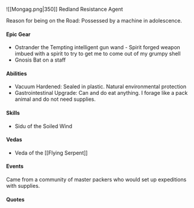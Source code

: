 ![[Mongag.png|350]]
Redland Resistance Agent

Reason for being on the Road: Possessed by a machine in adolescence.

#### Epic Gear
- Ostrander the Tempting intelligent gun wand - Spirit forged weapon imbued with a spirit to try to get me to come out of my grumpy shell
- Gnosis Bat on a staff

#### Abilities
- Vacuum Hardened: Sealed in plastic. Natural environmental protection
- Gastrointestinal Upgrade: Can and do eat anything. I forage like a pack animal and do not need supplies.

#### Skills
- Sidu of the Soiled Wind

#### Vedas
- Veda of the [[Flying Serpent]]

#### Events
Came from a community of master packers who would set up expeditions with supplies.

#### Quotes